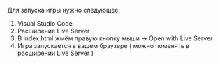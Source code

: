 Для запуска игры нужно следующее:
1) Visual Studio Code
2) Расширение Live Server
3) В index.html жмём правую кнопку мыши -> Open with Live Server
4) Игра запускается в вашем браузере ( можно поменять в расширении Live Server )
